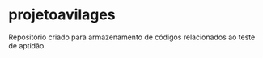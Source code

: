 # projetoavilages
 Repositório criado para armazenamento de códigos relacionados ao teste de aptidão.
